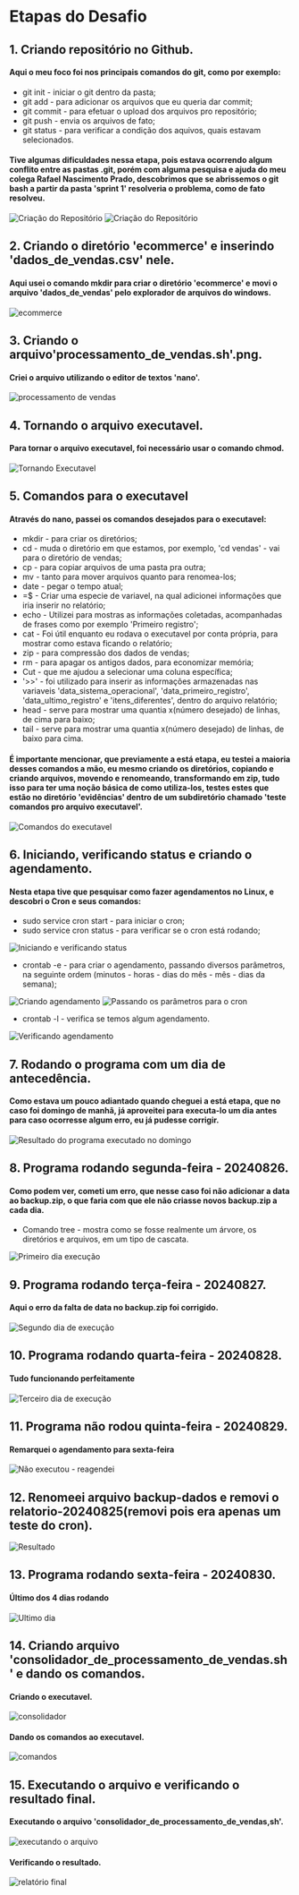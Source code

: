 # **Etapas do Desafio**

## 1. Criando repositório no Github.
#### Aqui o meu foco foi nos principais comandos do git, como por exemplo:
* git init - iniciar o git dentro da pasta;
* git add - para adicionar os arquivos que eu queria dar commit;
* git commit - para efetuar o upload dos arquivos pro repositório;
* git push - envia os arquivos de fato;
* git status - para verificar a condição dos aquivos, quais estavam selecionados.

#### Tive algumas dificuldades nessa etapa, pois estava ocorrendo algum conflito entre as pastas .git, porém com alguma pesquisa e ajuda do meu colega Rafael Nascimento Prado, descobrimos que se abrissemos o git bash a partir da pasta 'sprint 1' resolveria o problema, como de fato resolveu. 
  
![Criação do Repositório](https://github.com/GilbertoCNetto/GilbertoCNetto-PB_Compass/blob/main/Sprint%201/Evidencias/Criando%20Reposit%C3%B3rio%20com%20Git(1).png)
![Criação do Repositório](https://github.com/GilbertoCNetto/GilbertoCNetto-PB_Compass/blob/main/Sprint%201/Evidencias/Criando%20Reposit%C3%B3rio%20com%20Git(2).png)

## 2. Criando o diretório 'ecommerce' e inserindo 'dados_de_vendas.csv' nele.
#### Aqui usei o comando mkdir para criar o diretório 'ecommerce' e movi o arquivo 'dados_de_vendas' pelo explorador de arquivos do windows.

![ecommerce](https://github.com/GilbertoCNetto/GilbertoCNetto-PB_Compass/blob/main/Sprint%201/Evidencias/Passo%201%20-%20Diret%C3%B3rio%20'ecommerce'%20e%20arquivo%20'dados_de_vendas%2Ccsv'.png)

## 3. Criando o arquivo'processamento_de_vendas.sh'.png.
#### Criei o arquivo utilizando o editor de textos 'nano'.

![processamento de vendas](https://github.com/GilbertoCNetto/GilbertoCNetto-PB_Compass/blob/main/Sprint%201/Evidencias/Passo%202%20-%20Criar%20o%20executavel%20'processamento_de_vendas.sh'.png)

## 4. Tornando o arquivo executavel.
#### Para tornar o arquivo executavel, foi necessário usar o comando chmod.

![Tornando Executavel](https://github.com/GilbertoCNetto/GilbertoCNetto-PB_Compass/blob/main/Sprint%201/Evidencias/Passo%203%20-%20Tornando%20o%20script%20um%20executavel.png)

## 5. Comandos para o executavel
#### Através do nano, passei os comandos desejados para o executavel:
* mkdir - para criar os diretórios;
* cd - muda o diretório em que estamos, por exemplo, 'cd vendas' - vai para o diretório de vendas;
* cp - para copiar arquivos de uma pasta pra outra;
* mv - tanto para mover arquivos quanto para renomea-los;
* date - pegar o tempo atual;
* =$ - Criar uma especie de variavel, na qual adicionei informações que iria inserir no relatório;
* echo - Utilizei para mostras as informações coletadas, acompanhadas de frases como por exemplo 'Primeiro registro';
* cat - Foi útil enquanto eu rodava o executavel por conta própria, para mostrar como estava ficando o relatório;
* zip - para compressão dos dados de vendas;
* rm - para apagar os antigos dados, para economizar memória;
* Cut - que me ajudou a selecionar uma coluna específica;
* '>>' - foi utilizado para inserir as informações armazenadas nas variaveis 'data_sistema_operacional', 'data_primeiro_registro', 'data_ultimo_registro' e 'itens_diferentes', dentro do arquivo relatório;
* head - serve para mostrar uma quantia x(número desejado) de linhas, de cima para baixo;
* tail - serve para mostrar uma quantia x(número desejado) de linhas, de baixo para cima.

#### É importante mencionar, que previamente a está etapa, eu testei a maioria desses comandos a mão, eu mesmo criando os diretórios, copiando e criando arquivos, movendo e renomeando, transformando em zip, tudo isso para ter uma noção básica de como utiliza-los, testes estes que estão no diretório 'evidências' dentro de um subdiretório chamado 'teste comandos pro arquivo executavel'.

![Comandos do executavel](https://github.com/GilbertoCNetto/GilbertoCNetto-PB_Compass/blob/main/Sprint%201/Evidencias/Passo%204%20-%20Comandos%20pro%20executavel%20-%20final.png)

## 6. Iniciando, verificando status e criando o agendamento.
#### Nesta etapa tive que pesquisar como fazer agendamentos no Linux, e descobri o Cron e seus comandos:
* sudo service cron start - para iniciar o cron;
* sudo service cron status - para verificar se o cron está rodando;

  
![Iniciando e verificando status](https://github.com/GilbertoCNetto/GilbertoCNetto-PB_Compass/blob/main/Sprint%201/Evidencias/Passo%205%20-%20Iniciando%20e%20verificando%20status%20do%20cron.png)

* crontab -e - para criar o agendamento, passando diversos parâmetros, na seguinte ordem (minutos - horas - dias do mês - mês - dias da semana);

![Criando agendamento](https://github.com/GilbertoCNetto/GilbertoCNetto-PB_Compass/blob/main/Sprint%201/Evidencias/Passo%206%20-%20Criando%20agendamento%20com%20crontab%20-e.png)
![Passando os parâmetros para o cron](https://github.com/GilbertoCNetto/GilbertoCNetto-PB_Compass/blob/main/Sprint%201/Evidencias/Passo%207%20-%20Defidindo%20execu%C3%A7%C3%A3o%20do%20script%20'processamento_de_vendas.sh'%20com%20um%20dia%20de%20antecedencia%20para%20caso%20algo%20de%20errado.png)

* crontab -l - verifica se temos algum agendamento.

![Verificando agendamento](https://github.com/GilbertoCNetto/GilbertoCNetto-PB_Compass/blob/main/Sprint%201/Evidencias/Passo%208%20-%20Verificando%20se%20meu%20agendamento%20com%20o%20crontab%20-L.png)

## 7. Rodando o programa com um dia de antecedência.
#### Como estava um pouco adiantado quando cheguei a está etapa, que no caso foi domingo de manhã, já aproveitei para executa-lo um dia antes para caso ocorresse algum erro, eu já pudesse corrigir.

![Resultado do programa executado no domingo](https://github.com/GilbertoCNetto/GilbertoCNetto-PB_Compass/blob/main/Sprint%201/Evidencias/Passo%209%20-%20Rodando%20o%20programa%20agendado%20com%20um%20dia%20de%20antecedencia%20para%20ver%20se%20esta%20funcionando.png)

## 8. Programa rodando segunda-feira - 20240826.
#### Como podem ver, cometi um erro, que nesse caso foi não adicionar a data ao backup.zip, o que faria com que ele não criasse novos backup.zip a cada dia.
* Comando tree - mostra como se fosse realmente um árvore, os diretórios e arquivos, em um tipo de cascata.
  
![Primeiro dia execução](https://github.com/GilbertoCNetto/GilbertoCNetto-PB_Compass/blob/main/Sprint%201/Evidencias/Passo%2010%20-%20Rodando%20o%20programa%20dia%2020240826%20-%20segunda%20feira%20-%20tudo%20funcionando.png)

## 9. Programa rodando terça-feira - 20240827.
#### Aqui o erro da falta de data no backup.zip foi corrigido.

![Segundo dia de execução](https://github.com/GilbertoCNetto/GilbertoCNetto-PB_Compass/blob/main/Sprint%201/Evidencias/Passo%2011%20-%20Programa%20executado%20dia%2020240827%20-%20segundo%20dia%20-%20tudo%20funcionando.png)

## 10. Programa rodando quarta-feira - 20240828.
#### Tudo funcionando perfeitamente

![Terceiro dia de execução](https://github.com/GilbertoCNetto/GilbertoCNetto-PB_Compass/blob/main/Sprint%201/Evidencias/Passo%2012%20-%20Programa%20executado%20dia%2020240828%20-%20terceiro%20dia%20-%20tudo%20funcionando.png)

## 11. Programa não rodou quinta-feira - 20240829.
#### Remarquei o agendamento para sexta-feira

![Não executou - reagendei](https://github.com/GilbertoCNetto/GilbertoCNetto-PB_Compass/blob/main/Sprint%201/Evidencias/Passo%2013%20-%20N%C3%A3o%20rodou%20o%20programa%20na%20quinta%20-%2020240829%20-%20remarquei%20para%20sexta.png)

## 12. Renomeei arquivo backup-dados e removi o relatorio-20240825(removi pois era apenas um teste do cron).

![Resultado](https://github.com/GilbertoCNetto/GilbertoCNetto-PB_Compass/blob/main/Sprint%201/Evidencias/Passo%2014%20-%20Renomeando%20o%20arquivo%20'backup-dados.zip'%20e%20excluindo%20relat%C3%B3rio%20do%20dia%2025%20-%20j%C3%A1%20que%20era%20apenas%20um%20teste%20onde%20n%C3%A3o%20alterei%20os%20arquivos%20para%20o%20dia%20seguinte.png)

## 13. Programa rodando sexta-feira - 20240830.
#### Último dos 4 dias rodando

![Ultimo dia](https://github.com/GilbertoCNetto/GilbertoCNetto-PB_Compass/blob/main/Sprint%201/Evidencias/Passo%2015%20-%20Programa%20rodando%20ultimo%20dia%20-%2020240830.png)

## 14. Criando arquivo 'consolidador_de_processamento_de_vendas.sh' e dando os comandos.
#### Criando o executavel.

![consolidador](https://github.com/GilbertoCNetto/GilbertoCNetto-PB_Compass/blob/main/Sprint%201/Evidencias/Passo%2016%20-%20criando%20o%20arquivo%20'consolidador_de_processamento_de_vendas.sh'.png)

#### Dando os comandos ao executavel.
![comandos](https://github.com/GilbertoCNetto/GilbertoCNetto-PB_Compass/blob/main/Sprint%201/Evidencias/Passo%2017%20-%20comandos%20para%20cria%C3%A7%C3%A3o%20do%20arquivo%20'relatorio_final.txt'.png)

## 15. Executando o arquivo e verificando o resultado final.
#### Executando o arquivo 'consolidador_de_processamento_de_vendas,sh'.

![executando o arquivo](https://github.com/GilbertoCNetto/GilbertoCNetto-PB_Compass/blob/main/Sprint%201/Evidencias/Passo%2018%20-%20Executando%20o%20arquivo.png)

#### Verificando o resultado.

![relatório final](https://github.com/GilbertoCNetto/GilbertoCNetto-PB_Compass/blob/main/Sprint%201/Evidencias/Passo%2019%20-%20'relatorio_final.txt'.png)


